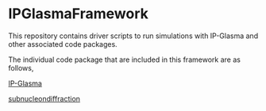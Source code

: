 # IPGlasmaFramework
This repository contains driver scripts to run simulations with IP-Glasma and other associated code packages.

The individual code package that are included in this framework are as follows,

[IP-Glasma](https://github.com/schenke/ipglasma)

[subnucleondiffraction](https://github.com/hejajama/subnucleondiffraction)

